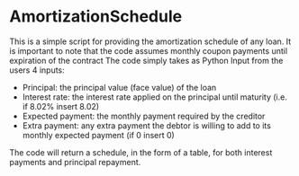 # AmortizationSchedule

This is a simple script for providing the amortization schedule of any loan. It is important to note that the code assumes monthly coupon payments until expiration of the contract
The code simply takes as Python Input from the users 4 inputs:
- Principal: the principal value (face value) of the loan
- Interest rate: the interest rate applied on the principal until maturity (i.e. if 8.02% insert 8.02)
- Expected payment: the monthly payment required by the creditor
- Extra payment: any extra payment the debtor is willing to add to its monthly expected payment (if 0 insert 0)

The code will return a schedule, in the form of a table, for both interest payments and principal repayment.
